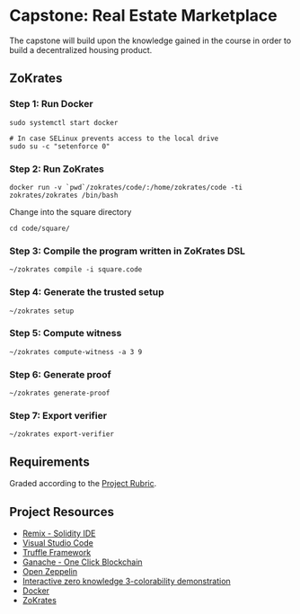 # Capstone: Real Estate Marketplace

The capstone will build upon the knowledge gained in the course in order to build a decentralized housing product. 

## ZoKrates

### Step 1: Run Docker

```
sudo systemctl start docker

# In case SELinux prevents access to the local drive
sudo su -c "setenforce 0"
```

### Step 2: Run ZoKrates
```
docker run -v `pwd`/zokrates/code/:/home/zokrates/code -ti zokrates/zokrates /bin/bash
```

Change into the square directory
``` 
cd code/square/
``` 

### Step 3: Compile the program written in ZoKrates DSL
``` 
~/zokrates compile -i square.code
``` 

### Step 4: Generate the trusted setup
``` 
~/zokrates setup
```

### Step 5: Compute witness
``` 
~/zokrates compute-witness -a 3 9
```

### Step 6: Generate proof
```
~/zokrates generate-proof
```

### Step 7: Export verifier
```  
~/zokrates export-verifier
```

## Requirements

Graded according to the [Project Rubric](https://review.udacity.com/#!/rubrics/1712/view).

## Project Resources

* [Remix - Solidity IDE](https://remix.ethereum.org/)
* [Visual Studio Code](https://code.visualstudio.com/)
* [Truffle Framework](https://truffleframework.com/)
* [Ganache - One Click Blockchain](https://truffleframework.com/ganache)
* [Open Zeppelin ](https://openzeppelin.org/)
* [Interactive zero knowledge 3-colorability demonstration](http://web.mit.edu/~ezyang/Public/graph/svg.html)
* [Docker](https://docs.docker.com/install/)
* [ZoKrates](https://github.com/Zokrates/ZoKrates)